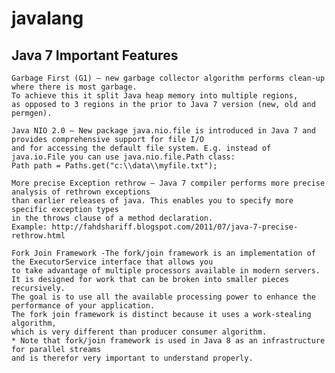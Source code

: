# javalang

## Java 7 Important Features

    Garbage First (G1) – new garbage collector algorithm performs clean-up where there is most garbage.
    To achieve this it split Java heap memory into multiple regions, 
    as opposed to 3 regions in the prior to Java 7 version (new, old and permgen).

    Java NIO 2.0 – New package java.nio.file is introduced in Java 7 and provides comprehensive support for file I/O
    and for accessing the default file system. E.g. instead of java.io.File you can use java.nio.file.Path class:
    Path path = Paths.get("c:\\data\\myfile.txt");

    More precise Exception rethrow – Java 7 compiler performs more precise analysis of rethrown exceptions 
    than earlier releases of java. This enables you to specify more specific exception types
    in the throws clause of a method declaration.
    Example: http://fahdshariff.blogspot.com/2011/07/java-7-precise-rethrow.html

    Fork Join Framework -The fork/join framework is an implementation of the ExecutorService interface that allows you
    to take advantage of multiple processors available in modern servers. 
    It is designed for work that can be broken into smaller pieces recursively.
    The goal is to use all the available processing power to enhance the performance of your application.
    The fork join framework is distinct because it uses a work-stealing algorithm, 
    which is very different than producer consumer algorithm. 
    * Note that fork/join framework is used in Java 8 as an infrastructure for parallel streams 
    and is therefor very important to understand properly.
